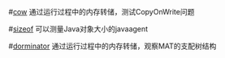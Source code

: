 
#[cow](https://github.com/wenger66/java-lab/tree/master/cow/README.md)
通过运行过程中的内存转储，测试CopyOnWrite问题

#[sizeof](https://github.com/wenger66/java-lab/tree/master/sizeof/README.md)
可以测量Java对象大小的javaagent

#[dorminator](https://github.com/wenger66/java-lab/tree/master/dominator/README.md)
通过运行过程中的内存转储，观察MAT的支配树结构